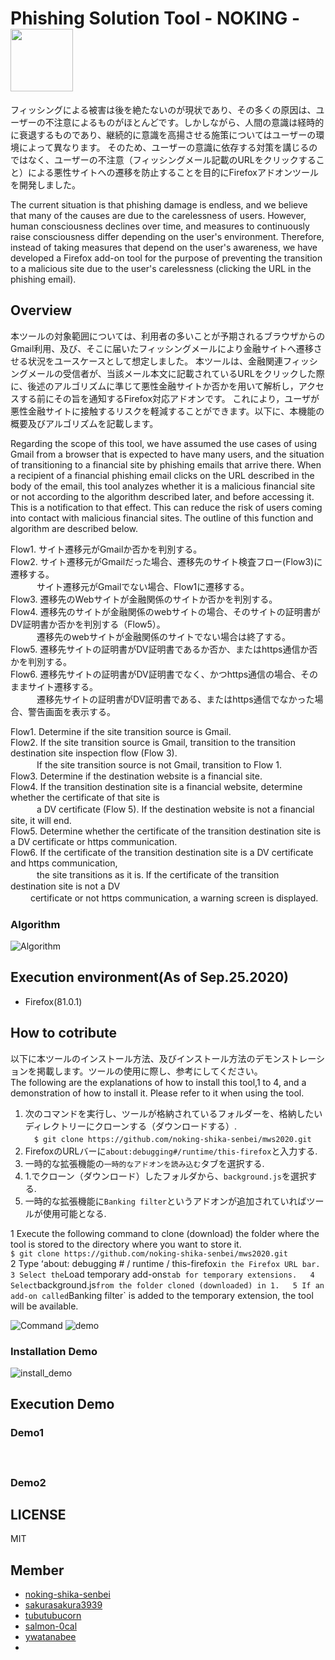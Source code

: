 # Phishing Solution Tool - NOKING - <img src="https://github.com/noking-shika-senbei/mws2020/blob/master/pictures/nokin-bank.png" width="100">
フィッシングによる被害は後を絶たないのが現状であり、その多くの原因は、ユーザーの不注意によるものがほとんどです。しかしながら、人間の意識は経時的に衰退するものであり、継続的に意識を高揚させる施策についてはユーザーの環境によって異なります。
そのため、ユーザーの意識に依存する対策を講じるのではなく、ユーザーの不注意（フィッシングメール記載のURLをクリックすること）による悪性サイトへの遷移を防止することを目的にFirefoxアドオンツールを開発しました。

The current situation is that phishing damage is endless, and we believe that many of the causes are due to the carelessness of users. However, human consciousness declines over time, and measures to continuously raise consciousness differ depending on the user's environment.
Therefore, instead of taking measures that depend on the user's awareness, we have developed a Firefox add-on tool for the purpose of preventing the transition to a malicious site due to the user's carelessness (clicking the URL in the phishing email).

## Overview
本ツールの対象範囲については、利用者の多いことが予期されるブラウザからのGmail利用、及び、そこに届いたフィッシングメールにより金融サイトへ遷移させる状況をユースケースとして想定しました。
本ツールは、金融関連フィッシングメールの受信者が、当該メール本文に記載されているURLをクリックした際に、後述のアルゴリズムに準じて悪性金融サイトか否かを用いて解析し，アクセスする前にその旨を通知するFirefox対応アドオンです。
これにより，ユーザが悪性金融サイトに接触するリスクを軽減することができます。以下に、本機能の概要及びアルゴリズムを記載します。

Regarding the scope of this tool, we have assumed the use cases of using Gmail from a browser that is expected to have many users, and the situation of transitioning to a financial site by phishing emails that arrive there.
When a recipient of a financial phishing email clicks on the URL described in the body of the email, this tool analyzes whether it is a malicious financial site or not according to the algorithm described later, and before accessing it. This is a notification to that effect.
This can reduce the risk of users coming into contact with malicious financial sites. The outline of this function and algorithm are described below.


Flow1. サイト遷移元がGmailか否かを判別する。  
Flow2. サイト遷移元がGmailだった場合、遷移先のサイト検査フロー(Flow3)に遷移する。  
　　　サイト遷移元がGmailでない場合、Flow1に遷移する。  
Flow3. 遷移先のWebサイトが金融関係のサイトか否かを判別する。  
Flow4. 遷移先のサイトが金融関係のwebサイトの場合、そのサイトの証明書がDV証明書か否かを判別する（Flow5）。  
　　　遷移先のwebサイトが金融関係のサイトでない場合は終了する。  
Flow5. 遷移先サイトの証明書がDV証明書であるか否か、またはhttps通信か否かを判別する。  
Flow6. 遷移先サイトの証明書がDV証明書でなく、かつhttps通信の場合、そのままサイト遷移する。  
　　　遷移先サイトの証明書がDV証明書である、またはhttps通信でなかった場合、警告画面を表示する。

Flow1. Determine if the site transition source is Gmail.  
Flow2. If the site transition source is Gmail, transition to the transition destination site inspection flow (Flow 3).  
　　　If the site transition source is not Gmail, transition to Flow 1.  
Flow3. Determine if the destination website is a financial site.  
Flow4. If the transition destination site is a financial website, determine whether the certificate of that site is  
　　　a DV certificate (Flow 5). If the destination website is not a financial site, it will end.  
Flow5. Determine whether the certificate of the transition destination site is a DV certificate or https communication.  
Flow6. If the certificate of the transition destination site is a DV certificate and https communication,  
　　　the site transitions as it is. If the certificate of the transition destination site is not a DV  
　   　certificate or not https communication, a warning screen is displayed.  

### Algorithm

![Algorithm](https://github.com/noking-shika-senbei/mws2020/blob/master/pictures/NokinFlow.png)

## Execution environment(As of Sep.25.2020)

- Firefox(81.0.1)

## How to cotribute

以下に本ツールのインストール方法、及びインストール方法のデモンストレーションを掲載します。ツールの使用に際し、参考にしてください。  
The following are the explanations of how to install this tool,1 to 4, and a demonstration of how to install it. Please refer to it when using the tool.

1. 次のコマンドを実行し、ツールが格納されているフォルダーを、格納したいディレクトリーにクローンする（ダウンロードする）.  
　`$ git clone https://github.com/noking-shika-senbei/mws2020.git`  
2. FirefoxのURLバーに`about:debugging#/runtime/this-firefox`と入力する.
3. 一時的な拡張機能の`一時的なアドオンを読み込む`タブを選択する.
4. 1.でクローン（ダウンロード）したフォルダから、`background.js`を選択する.
5. 一時的な拡張機能に`Banking filter`というアドオンが追加されていればツールが使用可能となる.    

1 Execute the following command to clone (download) the folder where the tool is stored to the directory where you want to store it.    
   `$ git clone https://github.com/noking-shika-senbei/mws2020.git`  
2 Type ʻabout: debugging # / runtime / this-firefox` in the Firefox URL bar.  
3 Select the `Load temporary add-ons` tab for temporary extensions.  
4 Select `background.js` from the folder cloned (downloaded) in 1.  
5 If an add-on called `Banking filter` is added to the temporary extension, the tool will be available.  

![Command](https://github.com/noking-shika-senbei/mws2020/blob/master/pictures/command.png)
![demo](https://github.com/noking-shika-senbei/mws2020/blob/master/pictures/HTC.png)

### Installation Demo
![install_demo]()

## Execution Demo
### Demo1
　　
### Demo2

## LICENSE

MIT

## Member

- [noking-shika-senbei](https://github.com/noking-shika-senbei)
- [sakurasakura3939](https://github.com/sakurasakura3939)
- [tubutubucorn](https://github.com/tubutubucorn)
- [salmon-0cal](https://github.com/salmon-0cal)
- [ywatanabee](https://github.com/ywatanabee)
- [](https://github.com/)
